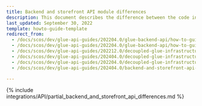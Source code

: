 ```yaml
---
title: Backend and storefront API module differences
description: This document describes the difference between the code in a backend and storefront API modules.
last_updated: September 30, 2022
template: howto-guide-template
redirect_from:
  - /docs/scos/dev/glue-api-guides/202204.0/glue-backend-api/how-to-guides/create-backend-vs-storefront-api-endpoint.html
  - /docs/scos/dev/glue-api-guides/202204.0/glue-backend-api/how-to-guides/backend-and-storefront-api-module-differences.html
  - /docs/scos/dev/glue-api-guides/202212.0/decoupled-glue-infrastructure/backend-and-storefront-api-module-differences.html
  - /docs/scos/dev/glue-api-guides/202404.0/decoupled-glue-infrastructure/backend-and-storefront-api-module-differences.html
  - /docs/scos/dev/glue-api-guides/202204.0/decoupled-glue-infrastructure/backend-and-storefront-api-module-differences.html
  - /docs/scos/dev/glue-api-guides/202404.0/backend-and-storefront-api-module-differences.html

---
```


{% include integrations/API/partial_backend_and_storefront_api_differences.md %}